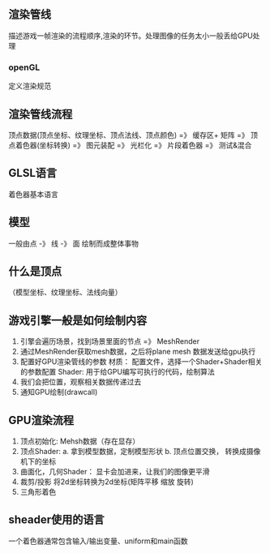 ## 渲染管线
描述游戏一帧渲染的流程顺序,渲染的环节。处理图像的任务太小一般丢给GPU处理

### openGL
定义渲染规范

## 渲染管线流程
顶点数据(顶点坐标、纹理坐标、顶点法线、顶点颜色) =》 缓存区+ 矩阵 =》 顶点着色器(坐标转换) =》 图元装配 =》 光栏化 =》 片段着色器 =》 测试&混合

## GLSL语言
着色器基本语言

## 模型
一般由点 -》 线  -》 面 绘制而成整体事物


## 什么是顶点
（模型坐标、纹理坐标、法线向量）

## 游戏引擎一般是如何绘制内容
1. 引擎会遍历场景，找到场景里面的节点 =》 MeshRender
2. 通过MeshRender获取mesh数据，之后将plane mesh 数据发送给gpu执行
3. 配置好GPU渲染管线的参数
材质： 配置文件，选择一个Shader+Shader相关的参数配置
Shader: 用于给GPU编写可执行的代码，绘制算法
4. 我们会把位置，观察相关数据传递过去
5. 通知GPU绘制(drawcall)

## GPU渲染流程
1. 顶点初始化: Mehsh数据（存在显存）
2. 顶点Shader: 
  a. 拿到模型数据，定制模型形状
  b. 顶点位置交换， 转换成摄像机下的坐标
3. 曲面化，几何Shader： 显卡会加进来，让我们的图像更平滑
4. 裁剪/投影 将2d坐标转换为2d坐标(矩阵平移 缩放 旋转)
5. 三角形着色


## sheader使用的语言
一个着色器通常包含输入/输出变量、uniform和main函数

```js

```